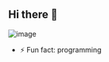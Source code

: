## Hi there 👋

![image](https://github.com/user-attachments/assets/bcc949c4-7f2c-448e-a9c4-363c231f049b)
<!--
**Mo5alil/Mo5alil** is a ✨ _special_ ✨ repository because its `README.md` (this file) appears on your GitHub profile.

Here are some ideas to get you started:


-->
- ⚡ Fun fact: programming




